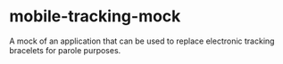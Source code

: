 # mobile-tracking-mock
A mock of an application that can be used to replace electronic tracking bracelets for parole purposes.
